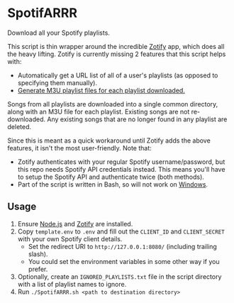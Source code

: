 # SpotifARRR

Download all your Spotify playlists.

This script is thin wrapper around the incredible [Zotify](https://github.com/zotify-dev/zotify) app, which does all the heavy lifting. Zotify is currently missing 2 features that this script helps with:
- Automatically get a URL list of all of a user's playlists (as opposed to specifying them manually).
- [Generate M3U playlist files for each playlist downloaded.](https://github.com/zotify-dev/zotify/issues/65)

Songs from all playlists are downloaded into a single common directory, along with an M3U file for each playlist. Existing songs are not re-downloaded. Any existing songs that are no longer found in any playlist are deleted.

Since this is meant as a quick workaround until Zotify adds the above features, it isn't the most user-friendly. Note that:
- Zotify authenticates with your regular Spotify username/password, but this repo needs Spotify API credentials instead. This means you'll have to setup the Spotify API and authenticate twice (both methods).
- Part of the script is written in Bash, so will not work on [Windows](https://www.reddit.com/r/WindowsSucks/).

## Usage

1. Ensure [Node.js](https://nodejs.org) and [Zotify](https://github.com/zotify-dev/zotify) are installed.
2. Copy `template.env` to `.env` and fill out the `CLIENT_ID` and `CLIENT_SECRET` with your own Spotify client details.
   - Set the redirect URI to `http://127.0.0.1:8080/` (including trailing slash).
   - You could set the environment variables in some other way if you prefer.
3. Optionally, create an `IGNORED_PLAYLISTS.txt` file in the script directory with a list of playlist names to ignore.
4. Run `./SpotifARRR.sh <path to destination directory>`
